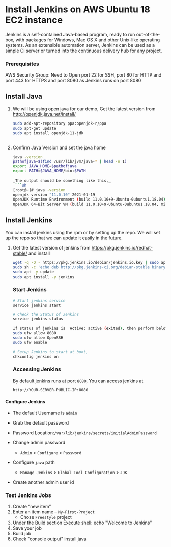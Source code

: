 
# Install Jenkins on AWS Ubuntu 18 EC2 instance
Jenkins is a self-contained Java-based program, ready to run out-of-the-box, with packages for Windows, Mac OS X and other Unix-like operating systems. As an extensible automation server, Jenkins can be used as a simple CI server or turned into the continuous delivery hub for any project.


### Prerequisites
AWS Security Group:
Need to Open port 22 for SSH, port 80 for HTTP and port 443 for HTTPS and port 8080 as Jenkins runs on port 8080


## Install Java
1. We will be using open java for our demo, Get the latest version from http://openjdk.java.net/install/
   ```sh
   sudo add-apt-repository ppa:openjdk-r/ppa
   sudo apt-get update
   sudo apt install openjdk-11-jdk
  
   ```

1. Confirm Java Version and set the java home
   ```sh
   java -version
   pathofjava=$(find /usr/lib/jvm/java-* | head -n 1)
   export JAVA_HOME=$pathofjava
   export PATH=$JAVA_HOME/bin:$PATH
  
   _The output should be something like this,_
    ```sh
   [root@~]# java -version
   openjdk version "11.0.10" 2021-01-19
   OpenJDK Runtime Environment (build 11.0.10+9-Ubuntu-0ubuntu1.18.04)
   OpenJDK 64-Bit Server VM (build 11.0.10+9-Ubuntu-0ubuntu1.18.04, mixed mode, sharing)
   ```

## Install Jenkins
 You can install jenkins using the rpm or by setting up the repo. We will set up the repo so that we can update it easily in the future.
1. Get the latest version of jenkins from https://pkg.jenkins.io/redhat-stable/ and install
   ```sh
   wget -q -O - https://pkg.jenkins.io/debian/jenkins.io.key | sudo apt-key add -
   sudo sh -c 'echo deb http://pkg.jenkins-ci.org/debian-stable binary/ > /etc/apt/sources.list.d/jenkins.list'
   sudo apt -y update
   sudo apt install -y jenkins
   ```

   ### Start Jenkins
   ```sh
   # Start jenkins service
   service jenkins start
   
   # Check the Status of Jenkins
   service jenkins status
   
   If status of jenkins is  Active: active (exited), then perform below steps:
   sudo ufw allow 8080
   sudo ufw allow OpenSSH
   sudo ufw enable

   # Setup Jenkins to start at boot,
   chkconfig jenkins on
   ```

   ### Accessing Jenkins
   By default jenkins runs at port `8080`, You can access jenkins at
   ```sh
   http://YOUR-SERVER-PUBLIC-IP:8080
   ```
  #### Configure Jenkins
- The default Username is `admin`
- Grab the default password 
- Password Location:`/var/lib/jenkins/secrets/initialAdminPassword`

- Change admin password
   - `Admin` > `Configure` > `Password`
- Configure `java` path
  - `Manage Jenkins` > `Global Tool Configuration` > `JDK`  
- Create another admin user id

### Test Jenkins Jobs
1. Create “new item”
1. Enter an item name – `My-First-Project`
   - Chose `Freestyle` project
1. Under the Build section
	Execute shell: echo "Welcome to Jenkins"
1. Save your job 
1. Build job
1. Check "console output"
install java 
